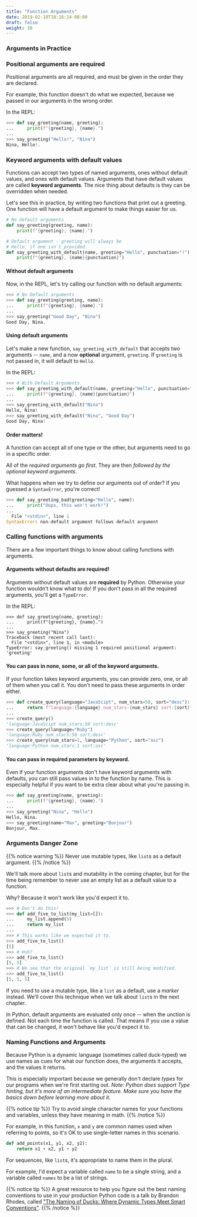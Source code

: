 ```yaml
---
title: "Function Arguments"
date: 2019-02-10T18:16:14-08:00
draft: false
weight: 30
---
```


### Arguments in Practice

### Positional arguments are required

Positional arguments are all required, and must be given in the order they are declared.

For example, this function doesn't do what we expected, because we passed in our arguments in the wrong order.

In the REPL:

```python
>>> def say_greeting(name, greeting):
...     print(f"{greeting}, {name}.")
...
>>> say_greeting("Hello!", "Nina")
Nina, Hello!.
```

### Keyword arguments with default values

Functions can accept two types of named arguments, ones without default values, and ones with default values. Arguments that have default values are called **keyword arguments**. The nice thing about defaults is they can be overridden when needed.

Let's see this in practice, by writing two functions that print out a greeting. One function will have a default argument to make things easier for us.

```python
# No default arguments
def say_greeting(greeting, name):
    print(f"{greeting}, {name}.")

# Default argument - greeting will always be
# Hello, if one isn't provided.
def say_greeting_with_default(name, greeting="Hello", punctuation="!"):
    print(f"{greeting}, {name}{punctuation}")
```

#### Without default arguments

Now, in the REPL, let's try calling our function with no default arguments:

```python
>>> # No Default arguments
>>> def say_greeting(greeting, name):
...     print(f"{greeting}, {name}.")
...
>>> say_greeting("Good Day", "Nina")
Good Day, Nina.
```

#### Using default arguments

Let's make a new function, `say_greeting_with_default` that accepts two arguments -- `name`, and a now **optional** argument, `greeting`. If `greeting` is not passed in, it will default to `Hello`.

In the REPL:

```python
>>> # With Default Arguments
>>> def say_greeting_with_default(name, greeting="Hello", punctuation="!"):
...     print(f"{greeting}, {name}{punctuation}")
...
>>> say_greeting_with_default("Nina")
Hello, Nina!
>>> say_greeting_with_default("Nina", "Good Day")
Good Day, Nina!
```

#### Order matters!

A function can accept all of one type or the other, but arguments need to go in a specific order.

All of the *required arguments go first*. They are then *followed by the optional keyword arguments*.

What happens when we try to define our arguments out of order? If you guessed a `SyntaxError`, you're correct!

```python
>>> def say_greeting_bad(greeting="Hello", name):
...     print("Oops, this won't work!")
...
  File "<stdin>", line 1
SyntaxError: non-default argument follows default argument
```

### Calling functions with arguments

There are a few important things to know about calling functions with arguments.

#### Arguments without defaults are **required**!

Arguments without default values are **required** by Python. Otherwise your function wouldn't know what to do! If you don't pass in all the required arguments, you'll get a `TypeError`.

In the REPL:
```
>>> def say_greeting(name, greeting):
...     print(f"{greeting}, {name}.")
...
>>> say_greeting("Nina")
Traceback (most recent call last):
  File "<stdin>", line 1, in <module>
TypeError: say_greeting() missing 1 required positional argument: 'greeting'
```

#### You can pass in none, some, or all of the keyword arguments.

If your function takes keyword arguments, you can provide zero, one, or all of them when you call it. You don't need to pass these arguments in order either.

```python
>>> def create_query(language="JavaScipt", num_stars=50, sort="desc"):
...     return f"language:{language} num_stars:{num_stars} sort:{sort}"
...
>>> create_query()
'language:JavaScipt num_stars:50 sort:desc'
>>> create_query(language="Ruby")
'language:Ruby num_stars:50 sort:desc'
>>> create_query(num_stars=1, language="Python", sort="asc")
'language:Python num_stars:1 sort:asc'
```

#### You can pass in required parameters by keyword.

Even if your function arguments don't have keyword arguments with defaults, you can still pass values in to the function by name. This is especially helpful if you want to be extra clear about what you're passing in.

```python
>>> def say_greeting(name, greeting):
...     print(f"{greeting}, {name}.")
...
>>> say_greeting("Nina", "Hello")
Hello, Nina.
>>> say_greeting(name="Max", greeting="Bonjour")
Bonjour, Max.
```

### Arguments Danger Zone

{{% notice warning %}}
Never use mutable types, like `list`s as a default argument.
{{% /notice %}}

We'll talk more about `list`s and mutability in the coming chapter, but for the time being remember to never use an empty list as a default value to a function.

Why? Because it won't work like you'd expect it to.

```python
>>> # Don't do this!
>>> def add_five_to_list(my_list=[]):
...     my_list.append(5)
...     return my_list
...
>>> # This works like we expected it to.
>>> add_five_to_list()
[5]
>>> # Huh?
>>> add_five_to_list()
[5, 5]
>>> # We see that the original `my_list` is still being modified.
>>> add_five_to_list()
[5, 5, 5]
```

If you need to use a mutable type, like a `list` as a default, use a *marker* instead. We'll cover this technique when we talk about `list`s in the next chapter.

In Python, default arguments are evaluated only once -- when the unction is defined. Not each time the function is called. That means if you use a value that can be changed, it won't behave like you'd expect it to.

### Naming Functions and Arguments

Because Python is a dynamic language (sometimes called duck-typed) we use names as cues for what our function does, the arguments it accepts, and the values it returns.

This is especially important because we generally don't declare *types* for our programs when we're first starting out. *Note: Python does support Type hinting, but it's more of an intermediate feature. Make sure you have the basics down before learning more about it.*

{{% notice tip %}}
Try to avoid single character names for your functions and variables, unless they have meaning in math.
{{% /notice %}}

For example, in this function, `x` and `y` are common names used when referring to points, so it's OK to use single-letter names in this scenario.

```python
def add_points(x1, y1, x2, y2):
    return x1 + x2, y1 + y2
```

For sequences, like `list`s, it's appropriate to name them in the plural.

For example, I'd expect a variable called `name` to be a single string, and a variable called `names` to be a list of strings.

{{% notice tip %}}
A great resource to help you figure out the best naming conventions to use in your production Python code is a talk by Brandon Rhodes, called ["The Naming of Ducks: Where Dynamic Types Meet Smart Conventions"](https://www.youtube.com/watch?v=YklKUuDpX5c).
{{% /notice %}}